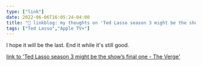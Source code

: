 ```yaml
---
type: ["link"]
date: 2022-06-06T16:05:24-04:00
title: "🔗 linkblog: my thoughts on 'Ted Lasso season 3 might be the show’s final one - The Verge'"
tags: ["Ted Lasso","Apple TV+"]
---
```

I hope it will be the last. End it while it's still good.
 

[link to 'Ted Lasso season 3 might be the show’s final one - The Verge'](https://www.theverge.com/2022/6/6/23156877/ted-lasso-season-3-last-final)
